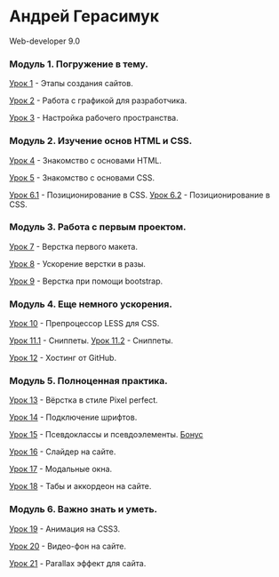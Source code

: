 # Андрей Герасимук
Web-developer 9.0


### Модуль 1. Погружение в тему.
[Урок 1][1] - Этапы создания сайтов.

[Урок 2][2] - Работа с графикой для разработчика.

[Урок 3][3] - Настройка рабочего пространства.


### Модуль 2. Изучение основ HTML и CSS.
[Урок 4][4] - Знакомство с основами HTML.

[Урок 5][5] - Знакомство с основами CSS.

[Урок 6.1][6-1] - Позиционирование в CSS.
[Урок 6.2][6-2] - Позиционирование в CSS.


### Модуль 3. Работа с первым проектом.

[Урок 7][7] - Верстка первого макета.

[Урок 8][8] - Ускорение верстки в разы.

[Урок 9][9] - Верстка при помощи bootstrap.


### Модуль 4. Еще немного ускорения.

[Урок 10][10] - Препроцессор LESS для CSS. 

[Урок 11.1][11-1] - Сниппеты. 
[Урок 11.2][11-2] - Сниппеты. 

[Урок 12][12] - Хостинг от GitHub.


### Модуль 5. Полноценная практика.

[Урок 13][13] - Вёрстка в стиле Pixel perfect.

[Урок 14][14] - Подключение шрифтов.

[Урок 15][15] - Псевдоклассы и псевдоэлементы. [Бонус][15-1]

[Урок 16][16] - Слайдер на сайте.

[Урок 17][17] - Модальные окна.

[Урок 18][18] - Табы и аккордеон на сайте.


### Модуль 6. Важно знать и уметь.

[Урок 19][19] - Анимация на CSS3.

[Урок 20][20] - Видео-фон на сайте.

[Урок 21][21] - Parallax эффект для сайта.

[1]: https://xd.adobe.com/view/ab8fd851-556d-46a1-be06-cd98ede84863 "Прототипирование многостраничного сайта"
[2]: https://cloud.mail.ru/public/CQBS/BUp3gnjHD "Вырезать из макета всю графику"
[3]: https://cloud.mail.ru/public/Ecar/kEfF3scvD "Настраиваем автообновление страницы browser-sync"
[4]: https://andreygerasimuk.github.io/lesson4/ "Знакомство с основами HTML"
[5]: https://andreygerasimuk.github.io/lesson4/ "Знакомство с основами CSS"
[6-1]: https://andreygerasimuk.github.io/lesson6-1/ "Создать документ html внутри которого должен находится элемент шапка сайта с навигацией"
[6-2]: https://andreygerasimuk.github.io/lesson6-2/ "Создать документ HTML, в котором находится блочный элемент"
[7]: https://andreygerasimuk.github.io/lesson7/ "Пробуем верстку на чистом HTML И CSS"
[8]: https://andreygerasimuk.github.io/lesson8/ "Сверстать ряд, в котором 6 иконок. Адаптив"
[9]: https://andreygerasimuk.github.io/lesson9/ "Верстка при помощи bootstrap"
[10]: https://andreygerasimuk.github.io/lesson10/ "Препроцессор LESS для CSS"
[11-1]: https://cloud.mail.ru/public/ANPX/2TW3moKth "скриншот пройденного тренажера по emmet"
[11-2]: https://cloud.mail.ru/public/4Uwf/4qbrbZywd "скриншот первого сниппета"
[12]: https://andreygerasimuk.github.io/ "Заливаем свой первый сайт на GitHub Pages"
[13]: https://andreygerasimuk.github.io/lesson13/ "Вёрстка Pixel perfect"
[14]: https://andreygerasimuk.github.io/lesson14/ "Подключение шрифтов"
[15]: https://andreygerasimuk.github.io/lesson15/ "Псевдоклассы и псевдоэлементы"
[15-1]: https://andreygerasimuk.github.io/lesson152/ "Бонус :)"
[16]: https://andreygerasimuk.github.io/lesson16/ "Слайдер на сайте"
[17]: https://andreygerasimuk.github.io/lesson17/ "Модальные окна"
[18]: https://andreygerasimuk.github.io/lesson18/ "Табы и аккордеон"
[19]: https://andreygerasimuk.github.io/lesson19/ "Анимация на CSS3"
[20]: https://andreygerasimuk.github.io/lesson20/ "Видео-фон на сайте"
[21]: https://andreygerasimuk.github.io/lesson21/ "Parallax эффект для сайта"
